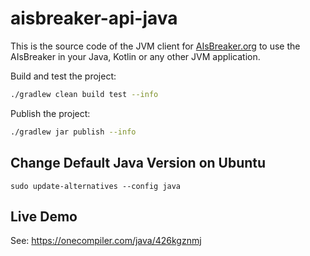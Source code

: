 # aisbreaker-api-java

This is the source code of the JVM client for [AIsBreaker.org](https://aisbreaker.org/)
to use the AIsBreaker in your Java, Kotlin or any other JVM application.


Build and test the project:
```bash
./gradlew clean build test --info
```

Publish the project:
```bash
./gradlew jar publish --info
```



## Change Default Java Version on Ubuntu
```
sudo update-alternatives --config java
```


## Live Demo

See: https://onecompiler.com/java/426kgznmj

